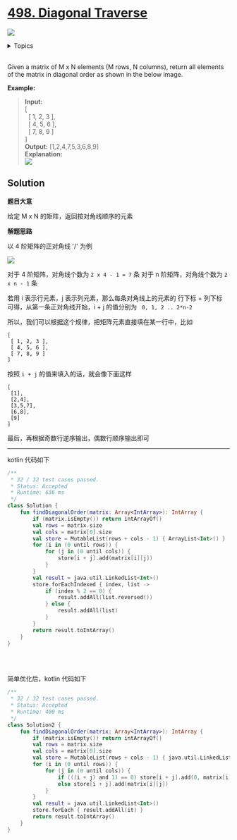# [498. Diagonal Traverse](https://leetcode.com/problems/diagonal-traverse/description/)

![](https://img.shields.io/badge/Difficulty-Medium-F8AF40.svg)

<details>
<summary>Topics</summary>

* [`Array`](https://leetcode.com/tag/array/)
* [`Matrix`](https://leetcode.com/tag/matrix/)
* [`Simulation`](https://leetcode.com/tag/simulation/)

</details>
<br />

Given a matrix of M x N elements (M rows, N columns), return all elements of the matrix in diagonal order as shown in the below image.

**Example:**

> **Input:** <br />
> [ <br />
> &nbsp; [ 1, 2, 3 ],<br />
> &nbsp; [ 4, 5, 6 ],<br />
> &nbsp; [ 7, 8, 9 ]<br />
> ]<br />
> **Output:**  [1,2,4,7,5,3,6,8,9]<br />
> **Explanation:**<br />
> ![](https://leetcode.com/static/images/problemset/diagonal_traverse.png)

## Solution

**题目大意**

给定 M x N 的矩阵，返回按对角线顺序的元素

**解题思路**

以 4 阶矩阵的正对角线 '/' 为例


![](https://ws1.sinaimg.cn/large/0067fiZ7ly1fnesp9mup3j30ft0fxjs8.jpg)

对于 4 阶矩阵，对角线个数为 `2 x 4 - 1 = 7` 条
对于 n 阶矩阵，对角线个数为 `2 x n - 1` 条

若用 i 表示行元素，j 表示列元素，那么每条对角线上的元素的 行下标 + 列下标 可得，从第一条正对角线开始，i + j 的值分别为
` 0, 1, 2 .. 2*n-2`


所以，我们可以根据这个规律，把矩阵元素直接填在某一行中，比如

    [
     [ 1, 2, 3 ],
     [ 4, 5, 6 ],
     [ 7, 8, 9 ]
    ]

按照 `i + j` 的值来填入的话，就会像下面这样

    [
     [1],
     [2,4],
     [3,5,7],
     [6,8],
     [9]
    ]

最后，再根据奇数行逆序输出，偶数行顺序输出即可

------

kotlin 代码如下

```kotlin
/**
 * 32 / 32 test cases passed.
 * Status: Accepted
 * Runtime: 636 ms
 */
class Solution {
    fun findDiagonalOrder(matrix: Array<IntArray>): IntArray {
        if (matrix.isEmpty()) return intArrayOf()
        val rows = matrix.size
        val cols = matrix[0].size
        val store = MutableList(rows + cols - 1) { ArrayList<Int>() }
        for (i in (0 until rows)) {
            for (j in (0 until cols)) {
                store[i + j].add(matrix[i][j])
            }
        }
        val result = java.util.LinkedList<Int>()
        store.forEachIndexed { index, list ->
            if (index % 2 == 0) {
                result.addAll(list.reversed())
            } else {
                result.addAll(list)
            }
        }
        return result.toIntArray()
    }
}
```

<br /><br />

简单优化后，kotlin 代码如下

```kotlin
/**
 * 32 / 32 test cases passed.
 * Status: Accepted
 * Runtime: 400 ms
 */
class Solution2 {
    fun findDiagonalOrder(matrix: Array<IntArray>): IntArray {
        if (matrix.isEmpty()) return intArrayOf()
        val rows = matrix.size
        val cols = matrix[0].size
        val store = MutableList(rows + cols - 1) { java.util.LinkedList<Int>() }
        for (i in (0 until rows)) {
            for (j in (0 until cols)) {
                if (((i + j) and 1) == 0) store[i + j].add(0, matrix[i][j])
                else store[i + j].add(matrix[i][j])
            }
        }
        val result = java.util.LinkedList<Int>()
        store.forEach { result.addAll(it) }
        return result.toIntArray()
    }
}
```